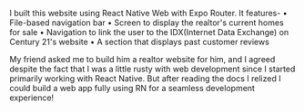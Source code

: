 I built this website using React Native Web with Expo Router. It features-
• File-based navigation bar 
• Screen to display the realtor's current homes for sale 
• Navigation to link the user to the IDX(Internet Data Exchange) on Century 21's website
• A section that displays past customer reviews

My friend asked me to build him a realtor website for him, and I agreed despite the fact that I was a little rusty with web development since I started primarily working with React Native. But after reading the docs I relized I could build a web app fully using RN for a seamless development experience! 
